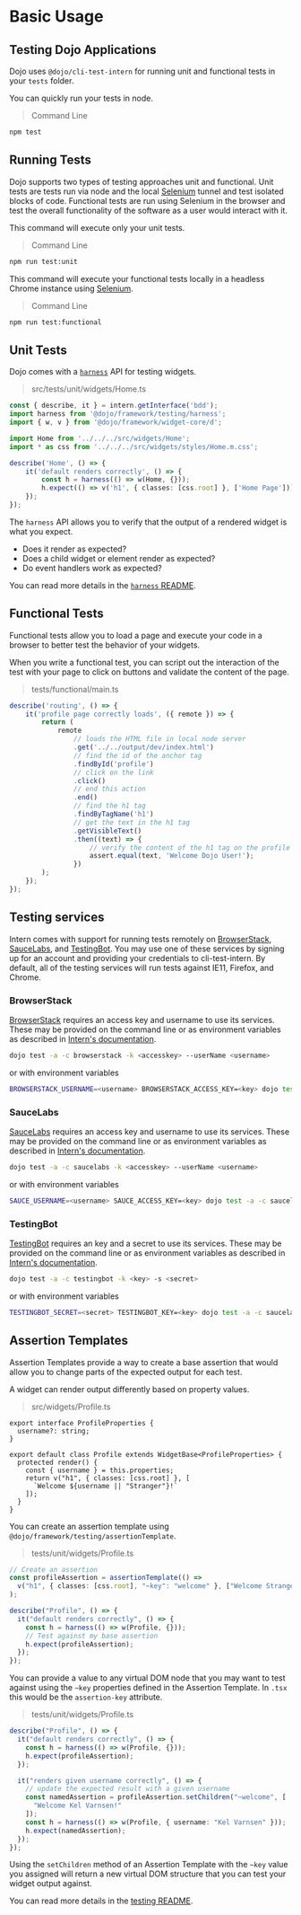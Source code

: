 # Basic Usage

## Testing Dojo Applications

Dojo uses `@dojo/cli-test-intern` for running unit and functional tests in your `tests` folder.

You can quickly run your tests in node.

> Command Line

```bash
npm test
```

## Running Tests

Dojo supports two types of testing approaches unit and functional. Unit tests are tests run via node and the local
[Selenium] tunnel and test isolated blocks of code. Functional tests are run using Selenium in the browser and test
the overall functionality of the software as a user would interact with it.

This command will execute only your unit tests.

> Command Line

```bash
npm run test:unit
```

This command will execute your functional tests locally in a headless Chrome instance using [Selenium].

> Command Line

```bash
npm run test:functional
```

## Unit Tests

Dojo comes with a [`harness`](https://github.com/dojo/framework/tree/master/src/testing) API for testing widgets.

> src/tests/unit/widgets/Home.ts

```ts
const { describe, it } = intern.getInterface('bdd');
import harness from '@dojo/framework/testing/harness';
import { w, v } from '@dojo/framework/widget-core/d';

import Home from '../../../src/widgets/Home';
import * as css from '../../../src/widgets/styles/Home.m.css';

describe('Home', () => {
	it('default renders correctly', () => {
		const h = harness(() => w(Home, {}));
		h.expect(() => v('h1', { classes: [css.root] }, ['Home Page']));
	});
});

```

The `harness` API allows you to verify that the output of a rendered widget is what you expect.

* Does it render as expected?
* Does a child widget or element render as expected?
* Do event handlers work as expected?

You can read more details in the [`harness` README](https://github.com/dojo/framework/tree/master/src/testing#harness).

## Functional Tests

Functional tests allow you to load a page and execute your code in a browser to better test the behavior of your widgets.

When you write a functional test, you can script out the interaction of the test with your page to click on buttons and validate the content of the page.

> tests/functional/main.ts

```ts
describe('routing', () => {
	it('profile page correctly loads', ({ remote }) => {
		return (
			remote
				// loads the HTML file in local node server
				.get('../../output/dev/index.html')
				// find the id of the anchor tag
				.findById('profile')
				// click on the link
				.click()
				// end this action
				.end()
				// find the h1 tag
				.findByTagName('h1')
				// get the text in the h1 tag
				.getVisibleText()
				.then((text) => {
					// verify the content of the h1 tag on the profile page
					assert.equal(text, 'Welcome Dojo User!');
				})
		);
	});
});
```

## Testing services

Intern comes with support for running tests remotely on [BrowserStack], [SauceLabs], and [TestingBot]. You may use one
 of these services by signing up for an account and providing your credentials to cli-test-intern. By default, all of
 the testing services will run tests against IE11, Firefox, and Chrome.
 
### BrowserStack

[BrowserStack] requires an access key and username to use its services. These may be provided on the command line or as 
environment variables as described in [Intern's documentation](https://theintern.io/docs.html#Intern/4/docs/docs%2Frunning.md/cloud-service).

```bash
dojo test -a -c browserstack -k <accesskey> --userName <username>
```

or with environment variables

```bash
BROWSERSTACK_USERNAME=<username> BROWSERSTACK_ACCESS_KEY=<key> dojo test -a -c browserstack
```

### SauceLabs

[SauceLabs] requires an access key and username to use its services. These may be provided on the command line or as 
environment variables as described in [Intern's documentation](https://theintern.io/docs.html#Intern/4/docs/docs%2Frunning.md/cloud-service).

```bash
dojo test -a -c saucelabs -k <accesskey> --userName <username>
```

or with environment variables

```bash
SAUCE_USERNAME=<username> SAUCE_ACCESS_KEY=<key> dojo test -a -c saucelabs
```

### TestingBot

[TestingBot] requires an key and a secret to use its services. These may be provided on the command line or as 
environment variables as described in [Intern's documentation](https://theintern.io/docs.html#Intern/4/docs/docs%2Frunning.md/cloud-service).

```bash
dojo test -a -c testingbot -k <key> -s <secret>
```

or with environment variables

```bash
TESTINGBOT_SECRET=<secret> TESTINGBOT_KEY=<key> dojo test -a -c saucelabs
```

## Assertion Templates

Assertion Templates provide a way to create a base assertion that would allow you to change parts of the expected output for each test.

A widget can render output differently based on property values.

> src/widgets/Profile.ts

```tsx
export interface ProfileProperties {
  username?: string;
}

export default class Profile extends WidgetBase<ProfileProperties> {
  protected render() {
    const { username } = this.properties;
    return v("h1", { classes: [css.root] }, [
      `Welcome ${username || "Stranger"}!`
    ]);
  }
}
```

You can create an assertion template using `@dojo/framework/testing/assertionTemplate`.

> tests/unit/widgets/Profile.ts

```ts
// Create an assertion
const profileAssertion = assertionTemplate(() =>
  v("h1", { classes: [css.root], "~key": "welcome" }, ["Welcome Stranger!"])
);

describe("Profile", () => {
  it("default renders correctly", () => {
    const h = harness(() => w(Profile, {}));
    // Test against my base assertion
    h.expect(profileAssertion);
  });
});
```

You can provide a value to any virtual DOM node that you may want to test against using the `~key` properties defined in the Assertion Template. In `.tsx` this would be the `assertion-key` attribute.

> tests/unit/widgets/Profile.ts

```ts
describe("Profile", () => {
  it("default renders correctly", () => {
    const h = harness(() => w(Profile, {}));
    h.expect(profileAssertion);
  });

  it("renders given username correctly", () => {
    // update the expected result with a given username
    const namedAssertion = profileAssertion.setChildren("~welcome", [
      "Welcome Kel Varnsen!"
    ]);
    const h = harness(() => w(Profile, { username: "Kel Varnsen" }));
    h.expect(namedAssertion);
  });
});
```

Using the `setChildren` method of an Assertion Template with the `~key` value you assigned will return a new virtual DOM structure that you can test your widget output against.

You can read more details in the [testing README](https://github.com/dojo/framework/tree/master/src/testing#assertion-templates).

[BrowserStack]: https://www.browserstack.com/
[Dojo CLI]: https://github.com/dojo/cli
[Intern]: https://theintern.io/
[SauceLabs]: https://saucelabs.com/
[Selenium]: http://www.seleniumhq.org/
[TestingBot]: https://testingbot.com/
